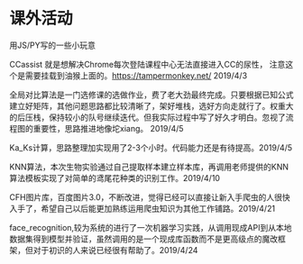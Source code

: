 # 课外活动

用JS/PY写的一些小玩意

CCassist 就是想解决Chrome每次登陆课程中心无法直接进入CC的尿性，
注意这个是需要挂载到油猴上面的。https://tampermonkey.net/ 2019/4/3

全局对比算法是一门选修课的选做作业，费了老大劲最终完成。只要根据已知公式建立好矩阵，其他问题思路都比较清晰了，架好堆栈，选好方向走就行了。权重大的后压栈，保持较小的队号继续迭代。但我实际过程中写了好久才明白。忽视了流程图的重要性，思路推进地像坨xiang。 2019/4/5

Ka_Ks计算，思路整理加实现用了2-3个小时。代码能力还是有待提高。2019/4/5

KNN算法，本次生物实验通过自己提取样本建立样本库，再调用老师提供的KNN算法模板实现了对简单的鸢尾花种类的识别工作。2019/4/10

CFH图片库，百度图片3.0，不断改进，觉得已经可以直接让新入手爬虫的人很快入手了，希望自己以后能更加熟练运用爬虫知识为其他工作铺路。2019/4/21

face_recognition,较为系统的进行了一次机器学习实践，从调用现成API到从本地数据集得到模型并验证，虽然调用的是一个现成库函数而不是更高级点的魔改框架，但对于初识的人来说已经很有帮助了。2019/4/24
